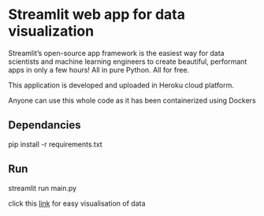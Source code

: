 # Streamlit web app for data visualization

Streamlit’s open-source app framework is the easiest way for data scientists and machine learning engineers to create beautiful, performant apps in only a few hours!  All in pure Python. All for free.

This application is developed and uploaded in Heroku cloud platform.

Anyone can use this whole code as it has been containerized using Dockers

## Dependancies

pip install -r requirements.txt

## Run
streamlit run main.py

click this [link](https://standardeda.herokuapp.com/) for easy visualisation of data

